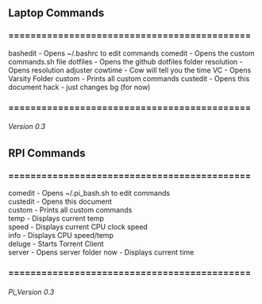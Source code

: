 ## Laptop Commands
### ============================================
bashedit - Opens ~/.bashrc to edit commands
comedit - Opens the custom commands.sh file
dotfiles - Opens the github dotfiles folder
resolution - Opens resolution adjuster
cowtime - Cow will tell you the time
VC - Opens Varsity Folder
custom - Prints all custom commands
custedit - Opens this document
hack - just changes bg (for now)

### ============================================

###### Version 0.3

## RPI Commands
### ============================================
comedit - Opens ~/.pi_bash.sh to edit commands                                                                                                                                 
custedit - Opens this document                                                                                                                                             
custom - Prints all custom commands                                                                                                                                      
temp - Displays current temp                                                                                                                                             
speed - Displays current CPU clock speed                                                                                                                                 
info - Displays CPU speed/temp                                                                                                                                           
deluge - Starts Torrent Client                                                                                                                                             
server - Opens server folder
now - Displays current time  
### ============================================

###### Pi_Version 0.3
